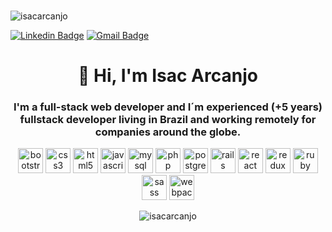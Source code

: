 ### 
<p align="left"> <img src="https://komarev.com/ghpvc/?username=isacarcanjo&style=plastic&label=Stalker+visits" alt="isacarcanjo" /> </p>
 
 [![Linkedin Badge](https://img.shields.io/badge/-Isac%20Arcanjo-548931?style=flat-square&logo=Linkedin&logoColor=white&link=https://www.linkedin.com/in/isac-arcanjo-098a0b164/)](https://www.linkedin.com/in/isac-arcanjo-098a0b164/)
[![Gmail Badge](https://img.shields.io/badge/-arcanjo.fiec@gmail.com-548931?style=flat-square&logo=Gmail&logoColor=white&link=mailto:arcanjo.fiec@gmail.com)](mailto:arcanjo.fiec@gmail.com)


<h1 align="center">👋 Hi, I'm Isac Arcanjo</h1>
<h3 align="center">I'm a full-stack web developer and I´m experienced (+5 years) fullstack developer living in Brazil and working remotely for companies around the globe.
</h3>

<p align="center"><img src="https://devicons.github.io/devicon/devicon.git/icons/bootstrap/bootstrap-plain.svg" alt="bootstrap" width="40" height="40"/> <img src="https://devicons.github.io/devicon/devicon.git/icons/css3/css3-original-wordmark.svg" alt="css3" width="40" height="40"/> <img src="https://devicons.github.io/devicon/devicon.git/icons/html5/html5-original-wordmark.svg" alt="html5" width="40" height="40"/> <img src="https://devicons.github.io/devicon/devicon.git/icons/javascript/javascript-original.svg" alt="javascript" width="40" height="40"/> <img src="https://devicons.github.io/devicon/devicon.git/icons/mysql/mysql-original-wordmark.svg" alt="mysql" width="40" height="40"/> <img src="https://devicons.github.io/devicon/devicon.git/icons/php/php-original.svg" alt="php" width="40" height="40"/> <img src="https://devicons.github.io/devicon/devicon.git/icons/postgresql/postgresql-original-wordmark.svg" alt="postgresql" width="40" height="40"/> <img src="https://devicons.github.io/devicon/devicon.git/icons/rails/rails-original-wordmark.svg" alt="rails" width="40" height="40"/> <img src="https://devicons.github.io/devicon/devicon.git/icons/react/react-original-wordmark.svg" alt="react" width="40" height="40"/> <img src="https://devicons.github.io/devicon/devicon.git/icons/redux/redux-original.svg" alt="redux" width="40" height="40"/> <img src="https://devicons.github.io/devicon/devicon.git/icons/ruby/ruby-original-wordmark.svg" alt="ruby" width="40" height="40"/> <img src="https://devicons.github.io/devicon/devicon.git/icons/sass/sass-original.svg" alt="sass" width="40" height="40"/> <img src="https://devicons.github.io/devicon/devicon.git/icons/webpack/webpack-original.svg" alt="webpack" width="40" height="40"/></p>

<p align="center"><img align="center" src="https://github-readme-stats.vercel.app/api/?username=isacarcanjo&show_icons=true&title_color=548931&icon_color=548931&text_color=fff&bg_color=151515" alt="isacarcanjo" /></p>









